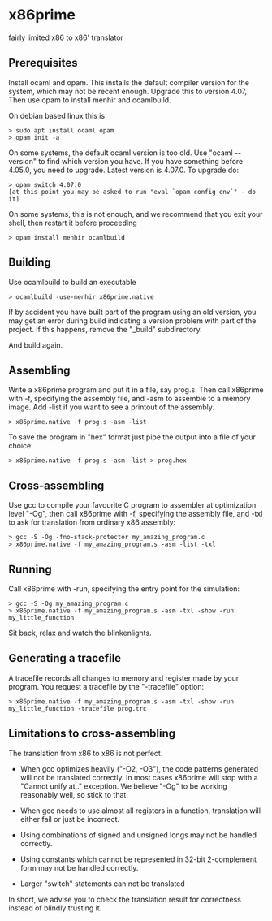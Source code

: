 # x86prime

fairly limited x86 to x86' translator

## Prerequisites

Install ocaml and opam. This installs the default compiler version for the system,
which may not be recent enough. Upgrade this to version 4.07, Then use opam to
install menhir and ocamlbuild.

On debian based linux this is
~~~
> sudo apt install ocaml opam
> opam init -a
~~~
On some systems, the default ocaml version is too old. Use "ocaml --version"
to find which version you have. If you have something before 4.05.0, you need
to upgrade. Latest version is 4.07.0. To upgrade do:
~~~
> opam switch 4.07.0
[at this point you may be asked to run "eval `opam config env`" - do it]
~~~
On some systems, this is not enough, and we recommend that you exit your shell,
then restart it before proceeding
~~~
> opam install menhir ocamlbuild
~~~

## Building

Use ocamlbuild to build an executable

~~~
> ocamlbuild -use-menhir x86prime.native
~~~

If by accident you have built part of the program using an old version, you
may get an error during build indicating a version problem with part of the
project. If this happens, remove the "_build" subdirectory.

And build again.

## Assembling

Write a x86prime program and put it in a file, say prog.s.
Then call x86prime with -f, specifying the assembly file, and 
-asm to assemble to a memory image. Add -list if you want to
see a printout of the assembly.

~~~
> x86prime.native -f prog.s -asm -list
~~~

To save the program in "hex" format just pipe the output into
a file of your choice:

~~~
> x86prime.native -f prog.s -asm -list > prog.hex
~~~


## Cross-assembling

Use gcc to compile your favourite C program to assembler at
optimization level "-Og", then call x86prime with -f, specifying
the assembly file, and -txl to ask for translation from ordinary 
x86 assembly:

~~~
> gcc -S -Og -fno-stack-protector my_amazing_program.c
> x86prime.native -f my_amazing_program.s -asm -list -txl
~~~

## Running

Call x86prime with -run, specifying the entry point for the simulation:

~~~
> gcc -S -Og my_amazing_program.c
> x86prime.native -f my_amazing_program.s -asm -txl -show -run my_little_function
~~~

Sit back, relax and watch the blinkenlights.

## Generating a tracefile

A tracefile records all changes to memory and register made by your program.
You request a tracefile by the "-tracefile" option:

~~~
> x86prime.native -f my_amazing_program.s -asm -txl -show -run my_little_function -tracefile prog.trc
~~~


## Limitations to cross-assembling

The translation from x86 to x86 is not perfect.

 * When gcc optimizes heavily ("-O2, -O3"), the code patterns generated will not
   be translated correctly. In most cases x86prime will stop with a "Cannot unify at.."
   exception. We believe "-Og" to be working reasonably well, so stick to that.

 * When gcc needs to use almost all registers in a function, translation will either fail
   or just be incorrect.

 * Using combinations of signed and unsigned longs may not be handled correctly.

 * Using constants which cannot be represented in 32-bit 2-complement form
   may not be handled correctly.

 * Larger "switch" statements can not be translated

In short, we advise you to check the translation result for correctness instead
of blindly trusting it.
